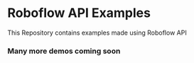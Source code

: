# Roboflow API Examples
This Repository contains examples made using Roboflow API

### Many more demos coming soon
